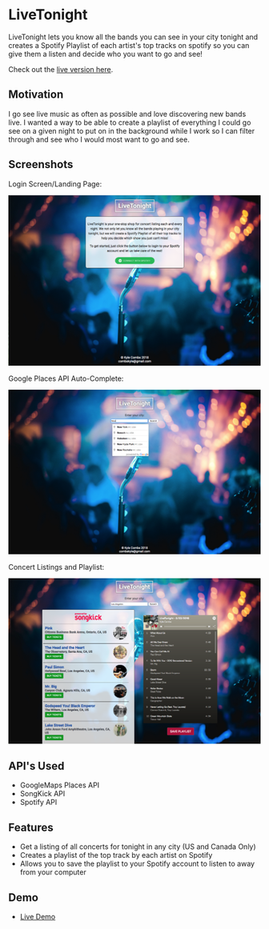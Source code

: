 # LiveTonight
LiveTonight lets you know all the bands you can see in your city tonight and creates a Spotify Playlist of each artist's top tracks on spotify so you can give them a listen and decide who you want to go and see!

Check out the [live version here](http://www.texpatnyc.com/LiveTonight/).

## Motivation

I go see live music as often as possible and love discovering new bands live.  I wanted a way to be able to create a playlist of everything I could go see on a given night to put on in the background while I work so I can filter through and see who I would most want to go and see.

## Screenshots
Login Screen/Landing Page:

![login screen](screenshots/StartPage.png)

Google Places API Auto-Complete:

![google auto-complete](screenshots/GooglePlaces-Auto-Complete.png)

Concert Listings and Playlist:

![main](screenshots/FullContent.png)


## API's Used
* GoogleMaps Places API
* SongKick API
* Spotify API

## Features

* Get a listing of all concerts for tonight in any city (US and Canada Only)
* Creates a playlist of the top track by each artist on Spotify
* Allows you to save the playlist to your Spotify account to listen to away from your computer 

## Demo

- [Live Demo](http://www.texpatnyc.com/LiveTonight)

